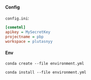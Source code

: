 #### Config

`config.ini`:
```ini
[cometml]
apikey = MySecretKey
projectname = pbp
workspace = plutasnyy
```

#### Env
`conda create --file environment.yml`

`conda install --file environment.yml`